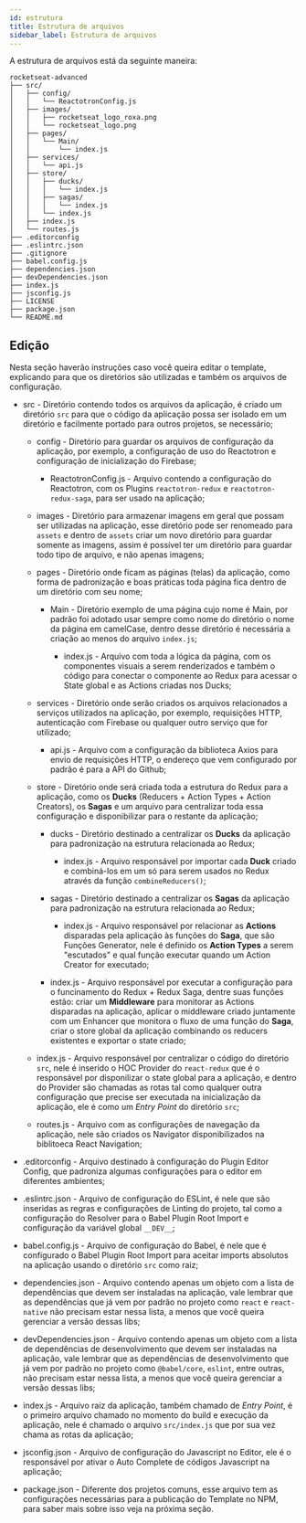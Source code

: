 ```yaml
---
id: estrutura
title: Estrutura de arquivos
sidebar_label: Estrutura de arquivos
---
```


A estrutura de arquivos está da seguinte maneira:

```
rocketseat-advanced
├── src/
│   ├── config/
│   │   └── ReactotronConfig.js
│   ├── images/
│   │   ├── rocketseat_logo_roxa.png
│   │   └── rocketseat_logo.png
│   ├── pages/
│   │   └── Main/
│   │       └── index.js
│   ├── services/
│   │   └── api.js
│   ├── store/
│   │   ├── ducks/
│   │   │   └── index.js
│   │   ├── sagas/
│   │   │   └── index.js
│   │   └── index.js
│   ├── index.js
│   └── routes.js
├── .editorconfig
├── .eslintrc.json
├── .gitignore
├── babel.config.js
├── dependencies.json
├── devDependencies.json
├── index.js
├── jsconfig.js
├── LICENSE
├── package.json
└── README.md
```

## Edição

Nesta seção haverão instruções caso você queira editar o template, explicando para que os diretórios são utilizadas e também os arquivos de configuração.

- src - Diretório contendo todos os arquivos da aplicação, é criado um diretório `src` para que o código da aplicação possa ser isolado em um diretório e facilmente portado para outros projetos, se necessário;

  - config - Diretório para guardar os arquivos de configuração da aplicação, por exemplo, a configuração de uso do Reactotron e configuração de inicialização do Firebase;

    - ReactotronConfig.js - Arquivo contendo a configuração do Reactotron, com os Plugins `reactotron-redux` e `reactotron-redux-saga`, para ser usado na aplicação;

  - images - Diretório para armazenar imagens em geral que possam ser utilizadas na aplicação, esse diretório pode ser renomeado para `assets` e dentro de `assets` criar um novo diretório para guardar somente as imagens, assim é possível ter um diretório para guardar todo tipo de arquivo, e não apenas imagens;

  - pages - Diretório onde ficam as páginas (telas) da aplicação, como forma de padronização e boas práticas toda página fica dentro de um diretório com seu nome;

    - Main - Diretório exemplo de uma página cujo nome é Main, por padrão foi adotado usar sempre como nome do diretório o nome da página em camelCase, dentro desse diretório é necessária a criação ao menos do arquivo `index.js`;

      - index.js - Arquivo com toda a lógica da página, com os componentes visuais a serem renderizados e também o código para conectar o componente ao Redux para acessar o State global e as Actions criadas nos Ducks;

  - services - Diretório onde serão criados os arquivos relacionados a serviços utilizados na aplicação, por exemplo, requisições HTTP, autenticação com Firebase ou qualquer outro serviço que for utilizado;

    - api.js - Arquivo com a configuração da biblioteca Axios para envio de requisições HTTP, o endereço que vem configurado por padrão é para a API do Github;

  - store - Diretório onde será criada toda a estrutura do Redux para a aplicação, como os **Ducks** (Reducers + Action Types + Action Creators), os **Sagas** e um arquivo para centralizar toda essa configuração e disponibilizar para o restante da aplicação;

    - ducks - Diretório destinado a centralizar os **Ducks** da aplicação para padronização na estrutura relacionada ao Redux;

      - index.js - Arquivo responsável por importar cada **Duck** criado e combiná-los em um só para serem usados no Redux através da função `combineReducers()`;

    - sagas - Diretório destinado a centralizar os **Sagas** da aplicação para padronização na estrutura relacionada ao Redux;

      - index.js - Arquivo responsável por relacionar as **Actions** disparadas pela aplicação às funções do **Saga**, que são Funções Generator, nele é definido os **Action Types** a serem "escutados" e qual função executar quando um Action Creator for executado;

    - index.js - Arquivo responsável por executar a configuração para o funcinamento do Redux + Redux Saga, dentre suas funções estão: criar um **Middleware** para monitorar as Actions disparadas na aplicação, aplicar o middleware criado juntamente com um Enhancer que monitora o fluxo de uma função do **Saga**, criar o store global da aplicação combinando os reducers existentes e exportar o state criado;

  - index.js - Arquivo responsável por centralizar o código do diretório `src`, nele é inserido o HOC Provider do `react-redux` que é o responsável por disponilizar o state global para a aplicação, e dentro do Provider são chamadas as rotas tal como qualquer outra configuração que precise ser executada na inicialização da aplicação, ele é como um _Entry Point_ do diretório `src`;

  - routes.js - Arquivo com as configurações de navegação da aplicação, nele são criados os Navigator disponibilizados na biblitoeca React Navigation;

- .editorconfig - Arquivo destinado à configuração do Plugin Editor Config, que padroniza algumas configurações para o editor em diferentes ambientes;

- .eslintrc.json - Arquivo de configuração do ESLint, é nele que são inseridas as regras e configurações de Linting do projeto, tal como a configuração do Resolver para o Babel Plugin Root Import e configuração da variável global `__DEV__`;

- babel.config.js - Arquivo de configuração do Babel, é nele que é configurado o Babel Plugin Root Import para aceitar imports absolutos na aplicação usando o diretório `src` como raiz;

- dependencies.json - Arquivo contendo apenas um objeto com a lista de dependências que devem ser instaladas na aplicação, vale lembrar que as dependências que já vem por padrão no projeto como `react` e `react-native` não precisam estar nessa lista, a menos que você queira gerenciar a versão dessas libs;

- devDependencies.json - Arquivo contendo apenas um objeto com a lista de dependências de desenvolvimento que devem ser instaladas na aplicação, vale lembrar que as dependências de desenvolvimento que já vem por padrão no projeto como `@babel/core`, `eslint`, entre outras, não precisam estar nessa lista, a menos que você queira gerenciar a versão dessas libs;

- index.js - Arquivo raiz da aplicação, também chamado de _Entry Point_, é o primeiro arquivo chamado no momento do build e execução da aplicação, nele é chamado o arquivo `src/index.js` que por sua vez chama as rotas da aplicação;

- jsconfig.json - Arquivo de configuração do Javascript no Editor, ele é o responsável por ativar o Auto Complete de códigos Javascript na aplicação;

- package.json - Diferente dos projetos comuns, esse arquivo tem as configurações necessárias para a publicação do Template no NPM, para saber mais sobre isso veja na próxima seção.
